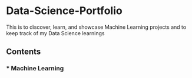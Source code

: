 # Data-Science-Portfolio
This is to discover, learn, and showcase Machine Learning projects and to keep track of my Data Science learnings

## Contents

   ### * Machine Learning
      





